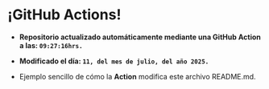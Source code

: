 # ¡GitHub Actions!
* **Repositorio actualizado automáticamente mediante una GitHub Action a las: `09:27:16hrs.`**
* **Modificado el día: `11, del mes de julio, del año 2025.`**

* Ejemplo sencillo de cómo la **Action** modifica este archivo README.md.
